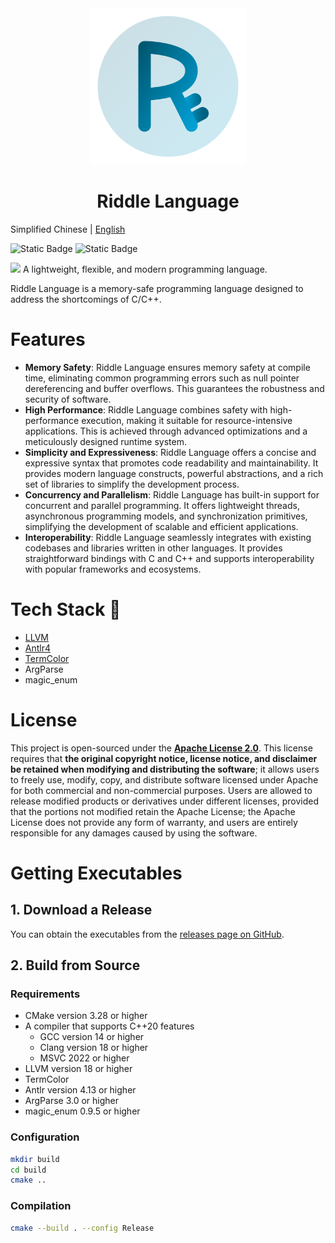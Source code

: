 <div align="center">
  <img src="./resources/logo.svg" alt="Logo" width="250" height="250">
  <h1>Riddle Language</h1>
</div>


Simplified Chinese | [English](./README_en.md)

![Static Badge](https://img.shields.io/badge/C%2B%2B-20-green?logo=C%2B%2B)
![Static Badge](https://img.shields.io/badge/LLVM-18.1.8-purple?logo=LLVm)

![](https://starchart.cc/wangziwenhk/Riddle-Language.svg)
A lightweight, flexible, and modern programming language.

Riddle Language is a memory-safe programming language designed to address the shortcomings of C/C++.

# Features

- **Memory Safety**: Riddle Language ensures memory safety at compile time, eliminating common programming errors such as null pointer dereferencing and buffer overflows. This guarantees the robustness and security of software.
- **High Performance**: Riddle Language combines safety with high-performance execution, making it suitable for resource-intensive applications. This is achieved through advanced optimizations and a meticulously designed runtime system.
- **Simplicity and Expressiveness**: Riddle Language offers a concise and expressive syntax that promotes code readability and maintainability. It provides modern language constructs, powerful abstractions, and a rich set of libraries to simplify the development process.
- **Concurrency and Parallelism**: Riddle Language has built-in support for concurrent and parallel programming. It offers lightweight threads, asynchronous programming models, and synchronization primitives, simplifying the development of scalable and efficient applications.
- **Interoperability**: Riddle Language seamlessly integrates with existing codebases and libraries written in other languages. It provides straightforward bindings with C and C++ and supports interoperability with popular frameworks and ecosystems.

# Tech Stack :rocket:

- [LLVM](https://github.com/llvm/llvm-project)
- [Antlr4](https://github.com/antlr/antlr4)
- [TermColor](https://github.com/ikalnytskyi/termcolor)
- ArgParse
- magic_enum
# License

This project is open-sourced under the [**Apache License 2.0**](https://www.apache.org/licenses/LICENSE-2.0.html). This license requires that **the original copyright
notice, license notice, and disclaimer be retained when modifying and distributing the software**;
it allows users to freely use, modify, copy, and distribute software licensed under Apache for both commercial and non-commercial purposes. Users are allowed to release modified products or derivatives under different licenses, provided that the portions not modified retain the Apache License;
the Apache License does not provide any form of warranty, and users are entirely responsible for any damages caused by using the software.

# Getting Executables
## 1. Download a Release
You can obtain the executables from the [releases page on GitHub](https://github.com/wangziwenhk/riddle-lang/releases).
## 2. Build from Source
### Requirements
- CMake version 3.28 or higher
- A compiler that supports C++20 features
    - GCC version 14 or higher
    - Clang version 18 or higher
    - MSVC 2022 or higher
- LLVM version 18 or higher
- TermColor
- Antlr version 4.13 or higher
- ArgParse 3.0 or higher
- magic_enum 0.9.5 or higher
### Configuration
```bash
mkdir build
cd build
cmake ..
```
### Compilation
```bash
cmake --build . --config Release
```